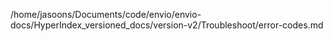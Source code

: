 /home/jasoons/Documents/code/envio/envio-docs/HyperIndex_versioned_docs/version-v2/Troubleshoot/error-codes.md